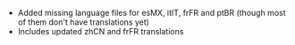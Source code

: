 - Added missing language files for esMX, itIT, frFR and ptBR (though most of them don't have translations yet)
- Includes updated zhCN and frFR translations